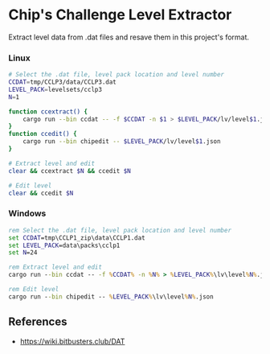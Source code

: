 Chip's Challenge Level Extractor
================================

Extract level data from .dat files and resave them in this project's format.

### Linux

```bash
# Select the .dat file, level pack location and level number
CCDAT=tmp/CCLP3/data/CCLP3.dat
LEVEL_PACK=levelsets/cclp3
N=1

function ccextract() {
	cargo run --bin ccdat -- -f $CCDAT -n $1 > $LEVEL_PACK/lv/level$1.json
}
function ccedit() {
	cargo run --bin chipedit -- $LEVEL_PACK/lv/level$1.json
}

# Extract level and edit
clear && ccextract $N && ccedit $N

# Edit level
clear && ccedit $N
```

### Windows

```cmd
rem Select the .dat file, level pack location and level number
set CCDAT=tmp\CCLP1_zip\data\CCLP1.dat
set LEVEL_PACK=data\packs\cclp1
set N=24

rem Extract level and edit
cargo run --bin ccdat -- -f %CCDAT% -n %N% > %LEVEL_PACK%\lv\level%N%.json && cargo run --bin chipedit -- %LEVEL_PACK%\lv\level%N%.json

rem Edit level
cargo run --bin chipedit -- %LEVEL_PACK%\lv\level%N%.json
```

References
----------

* https://wiki.bitbusters.club/DAT
